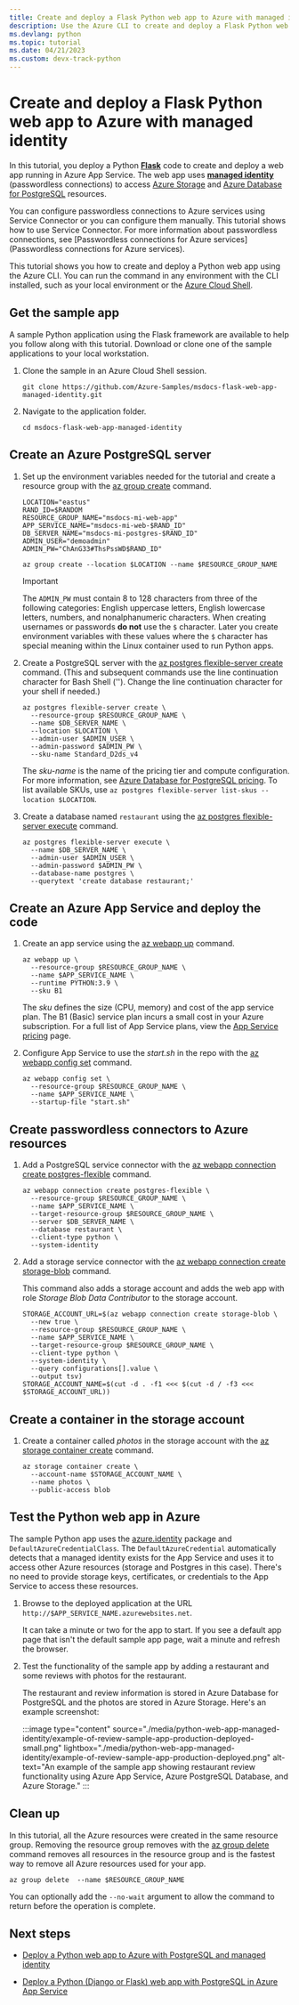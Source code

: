 ```yaml
---
title: Create and deploy a Flask Python web app to Azure with managed identity
description: Use the Azure CLI to create and deploy a Flask Python web app to Azure App Service.
ms.devlang: python
ms.topic: tutorial
ms.date: 04/21/2023
ms.custom: devx-track-python
---
```


# Create and deploy a Flask Python web app to Azure with managed identity

In this tutorial, you deploy a Python **[Flask](https://flask.palletsprojects.com/)** code to create and deploy a web app running in Azure App Service. The web app uses **[managed identity](/azure/active-directory/managed-identities-azure-resources/overview)** (passwordless connections) to access [Azure Storage](/azure/storage/common/storage-introduction) and [Azure Database for PostgreSQL](/azure/postgresql) resources.

You can configure passwordless connections to Azure services using Service Connector or you can configure them manually. This tutorial shows how to use Service Connector. For more information about passwordless connections, see [Passwordless connections for Azure services](Passwordless connections for Azure services).

This tutorial shows you how to create and deploy a Python web app using the Azure CLI. You can run the command in any environment with the CLI installed, such as your local environment or the [Azure Cloud Shell](https://shell.azure.com).

## Get the sample app

A sample Python application using the Flask framework are available to help you follow along with this tutorial. Download or clone one of the sample applications to your local workstation.

1. Clone the sample in an Azure Cloud Shell session.

    ```azurecli
    git clone https://github.com/Azure-Samples/msdocs-flask-web-app-managed-identity.git
    ```

2. Navigate to the application folder.

    ```azurecli
    cd msdocs-flask-web-app-managed-identity
    ```

## Create an Azure PostgreSQL server

1. Set up the environment variables needed for the tutorial and create a resource group with the [az group create](/cli/azure/group#az-group-create) command.

      ```azurecli
      LOCATION="eastus"
      RAND_ID=$RANDOM
      RESOURCE_GROUP_NAME="msdocs-mi-web-app"
      APP_SERVICE_NAME="msdocs-mi-web-$RAND_ID"
      DB_SERVER_NAME="msdocs-mi-postgres-$RAND_ID"
      ADMIN_USER="demoadmin"
      ADMIN_PW="ChAnG33#ThsPssWD$RAND_ID"
      
      az group create --location $LOCATION --name $RESOURCE_GROUP_NAME
      ```

    > [!IMPORTANT]
    >The `ADMIN_PW` must contain 8 to 128 characters from three of the following categories: English uppercase letters, English lowercase letters, numbers, and nonalphanumeric characters. When creating usernames or passwords **do not** use the `$` character. Later you create environment variables with these values where the `$` character has special meaning within the Linux container used to run Python apps.

1. Create a PostgreSQL server with the [az postgres flexible-server create](/cli/azure/postgres/flexible-server#az-postgres-flexible-server-create) command. (This and subsequent commands use the line continuation character for Bash Shell ('\'). Change the line continuation character for your shell if needed.)

    ```azurecli
    az postgres flexible-server create \
      --resource-group $RESOURCE_GROUP_NAME \
      --name $DB_SERVER_NAME \
      --location $LOCATION \
      --admin-user $ADMIN_USER \
      --admin-password $ADMIN_PW \
      --sku-name Standard_D2ds_v4
    ```

    The *sku-name* is the name of the pricing tier and compute configuration. For more information, see [Azure Database for PostgreSQL pricing](https://azure.microsoft.com/pricing/details/postgresql/flexible-server/). To list available SKUs, use `az postgres flexible-server list-skus --location $LOCATION`.

1. Create a database named `restaurant` using the [az postgres flexible-server execute](/cli/azure/postgres/flexible-server#az-postgres-flexible-server-execute) command.

    ```azurecli
    az postgres flexible-server execute \
      --name $DB_SERVER_NAME \
      --admin-user $ADMIN_USER \
      --admin-password $ADMIN_PW \
      --database-name postgres \
      --querytext 'create database restaurant;'
    ```

## Create an Azure App Service and deploy the code

1. Create an app service using the [az webapp up](/cli/azure/webapp#az-webapp-up) command.

    ```azurecli
    az webapp up \
      --resource-group $RESOURCE_GROUP_NAME \
      --name $APP_SERVICE_NAME \
      --runtime PYTHON:3.9 \
      --sku B1
    ```

    The *sku* defines the size (CPU, memory) and cost of the app service plan.  The B1 (Basic) service plan incurs a small cost in your Azure subscription. For a full list of App Service plans, view the [App Service pricing](https://azure.microsoft.com/pricing/details/app-service/linux/) page.

1. Configure App Service to use the *start.sh* in the repo with the [az webapp config set](/cli/azure/webapp/config#az-webapp-config-set) command.

    ```azurecli
    az webapp config set \
      --resource-group $RESOURCE_GROUP_NAME \
      --name $APP_SERVICE_NAME \
      --startup-file "start.sh"
    ```

## Create passwordless connectors to Azure resources

1. Add a PostgreSQL service connector with the [az webapp connection create postgres-flexible](/cli/azure/webapp/connection/create#az-webapp-connection-create-postgres-flexible) command.

    ```azurecli
    az webapp connection create postgres-flexible \
      --resource-group $RESOURCE_GROUP_NAME \
      --name $APP_SERVICE_NAME \
      --target-resource-group $RESOURCE_GROUP_NAME \
      --server $DB_SERVER_NAME \
      --database restaurant \
      --client-type python \
      --system-identity
    ```

1. Add a storage service connector with the [az webapp connection create storage-blob](/cli/azure/webapp/connection/create#az-webapp-connection-create-storage-blob) command.

    This command also adds a storage account and adds the web app with role *Storage Blob Data Contributor* to the storage account.

    ```azurecli
    STORAGE_ACCOUNT_URL=$(az webapp connection create storage-blob \
      --new true \
      --resource-group $RESOURCE_GROUP_NAME \
      --name $APP_SERVICE_NAME \
      --target-resource-group $RESOURCE_GROUP_NAME \
      --client-type python \
      --system-identity \
      --query configurations[].value \
      --output tsv)
    STORAGE_ACCOUNT_NAME=$(cut -d . -f1 <<< $(cut -d / -f3 <<< $STORAGE_ACCOUNT_URL))
    ```

## Create a container in the storage account

1. Create a container called *photos* in the storage account with the [az storage container create](/cli/azure/storage/container#az-storage-container-create) command.

    ```azurecli
    az storage container create \
      --account-name $STORAGE_ACCOUNT_NAME \
      --name photos \
      --public-access blob 
    ```

## Test the Python web app in Azure

The sample Python app uses the [azure.identity](https://pypi.org/project/azure-identity/) package and `DefaultAzureCredentialClass`. The `DefaultAzureCredential` automatically detects that a managed identity exists for the App Service and uses it to access other Azure resources (storage and Postgres in this case). There's no need to provide storage keys, certificates, or credentials to the App Service to access these resources.

1. Browse to the deployed application at the URL `http://$APP_SERVICE_NAME.azurewebsites.net`.

    It can take a minute or two for the app to start. If you see a default app page that isn't the default sample app page, wait a minute and refresh the browser.

2. Test the functionality of the sample app by adding a restaurant and some reviews with photos for the restaurant.

    The restaurant and review information is stored in Azure Database for PostgreSQL and the photos are stored in Azure Storage. Here's an example screenshot:

    :::image type="content" source="./media/python-web-app-managed-identity/example-of-review-sample-app-production-deployed-small.png" lightbox="./media/python-web-app-managed-identity/example-of-review-sample-app-production-deployed.png" alt-text="An example of the sample app showing restaurant review functionality using Azure App Service, Azure PostgreSQL Database, and Azure Storage." :::

## Clean up

In this tutorial, all the Azure resources were created in the same resource group. Removing the resource group removes with the [az group delete](/cli/azure/group#az_group_delete) command removes all resources in the resource group and is the fastest way to remove all Azure resources used for your app.

```azurecli
az group delete  --name $RESOURCE_GROUP_NAME 
```

You can optionally add the `--no-wait` argument to allow the command to return before the operation is complete.

## Next steps

* [Deploy a Python web app to Azure with PostgreSQL and managed identity](./tutorial-python-managed-identity-01.md)

* [Deploy a Python (Django or Flask) web app with PostgreSQL in Azure App Service](/azure/app-service/tutorial-python-postgresql-app)